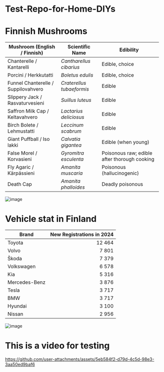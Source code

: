# Test-Repo-for-Home-DIYs


# Finnish Mushrooms
| Mushroom (English / Finnish)               | Scientific Name          | Edibility                                |
|--------------------------------------------|--------------------------|------------------------------------------|
| Chanterelle / Kantarelli                   | *Cantharellus cibarius*  | Edible, choice                           |
| Porcini / Herkkutatti                      | *Boletus edulis*         | Edible, choice                           |
| Funnel Chanterelle / Suppilovahvero        | *Craterellus tubaeformis*| Edible                                   |
| Slippery Jack / Rasvaturvesieni            | *Suillus luteus*         | Edible                                   |
| Saffron Milk Cap / Keltavahvero            | *Lactarius deliciosus*   | Edible                                   |
| Birch Bolete / Lehmustatti                 | *Leccinum scabrum*       | Edible                                   |
| Giant Puffball / Iso lakki                 | *Calvatia gigantea*      | Edible (when young)                      |
| False Morel / Korvasieni                   | *Gyromitra esculenta*    | Poisonous raw; edible after thorough cooking |
| Fly Agaric / Kärpässieni                   | *Amanita muscaria*       | Poisonous (hallucinogenic)               |
| Death Cap                                  | *Amanita phalloides*     | Deadly poisonous                        |



![image](https://github.com/user-attachments/assets/4b1a5179-5ec6-4f26-8165-09c5508c8998)

# Vehicle stat in Finland

| Brand             | New Registrations in 2024 |
|-------------------|---------------------------:|
| Toyota            | 12 464                     |
| Volvo             |  7 801                     |
| Škoda             |  7 379                     |
| Volkswagen        |  6 578                     |
| Kia               |  5 316                     |
| Mercedes-Benz     |  3 876                     |
| Tesla             |  3 717                     |
| BMW               |  3 717                     |
| Hyundai           |  3 100                     |
| Nissan            |  2 956                     |


![image](https://github.com/user-attachments/assets/28cd6033-765d-4961-9d31-d68a62b11ab2)


# This is a video for testing 

https://github.com/user-attachments/assets/5eb584f2-d79d-4c5d-98e3-3aa50ed9baf6




